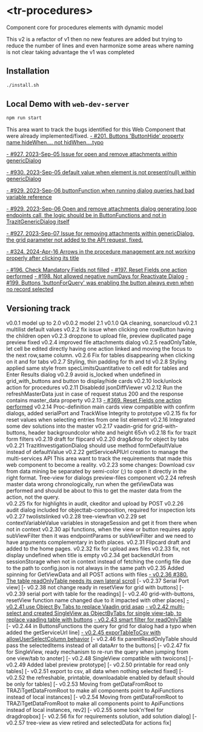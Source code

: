 # \<tr-procedures>
Component core for procedures elements with dynamic model

This v2 is a refactor of v1 then no new features are added but trying to reduce the number of lines and even harmonize some areas where naming is not clear taking advantage the v1 was completed

## Installation

```bash
./install.sh
```

## Local Demo with `web-dev-server`

```bash
npm run start
```
This area want to track the bugs identified for this Web Component that were already implemented/fixed.
[- #201. Buttons 'ButtonHide' property name hideWhen.... not hidWhen....typo](https://github.com/FranGomezVenegas/FE-Issues/issues/201)

[- #927. 2023-Sep-05 Issue for open and remove attachments within genericDialog](https://github.com/FranGomezVenegas/FETR/issues/927)

[- #930. 2023-Sep-05 default value when element is not present(null) within genericDialog](https://github.com/FranGomezVenegas/FETR/issues/930)

[- #929. 2023-Sep-06 buttonFunction when running dialog queries had bad variable reference](https://github.com/FranGomezVenegas/FETR/issues/929)

[- #929. 2023-Sep-06 Open and remove attachments dialog generating loop endpoints call, the logic should be in ButtonFunctions and not in TrazitGenericDialog itself](https://github.com/FranGomezVenegas/FETR/issues/929)

[- #927. 2023-Sep-07 Issue for removing attachments within genericDialog, the grid parameter not added to the API request, fixed.](https://github.com/FranGomezVenegas/FETR/issues/927)

[- #324. 2024-Apr-16 Arrows in the procedure management are not working properly after clicking its title](https://github.com/FranGomezVenegas/FrontE-Issues/issues/324)

[- #196. Check Mandatory Fields not filled](https://github.com/FranGomezVenegas/FE-Issues/issues/196)
[- #197. Reset Fields one action performed](https://github.com/FranGomezVenegas/FE-Issues/issues/197)
[- #198. Not allowed negative numDays for Reactivate Dialog](https://github.com/FranGomezVenegas/FE-Issues/issues/198)
[- #199. Buttons 'buttonForQuery' was enabling the button always even when no record selected](https://github.com/FranGomezVenegas/FE-Issues/issues/199)

## Versioning track

v0.0.1 model up to 2.0
v0.0.2 model 2.1
v0.1.0 QA cleaning, sonarcloud
v0.2.1 multilist default values
v0.2.2 fix issue when clicking one rowButton having the children open
v0.2.3 dropzone to upload file, preview duplicated page preview fixed
v0.2.4 improved file attachments dialog
v0.2.5 readOnlyTable, let cell be edited directly having one action linked and moving the focus to the next row,same column.
v0.2.6 Fix for tables disappearing when clicking on it and for tabs
v0.2.7 Styling, thin padding for th and td
v0.2.8 Styling applied same style from specLimitsQuantitative to cell edit for tables and Enter Results dialog
v0.2.9 avoid is_locked when undefined in grid_with_buttons and button to display/hide cards
v0.2.10 lock/unlock action for procedures
v0.2.11 Disabledd jsonDiffViewer
v0.2.12 Run the refreshMasterData just in case of request status 200 and the response contains master_data property
v0.2.13 [- #369. Reset Fields one action performed](https://github.com/FranGomezVenegas/FrontE-Issues/issues/369)
v0.2.14 Proc-definition main cards view compatible with confirm dialogs, added serialPort and TrackWise Integrity to prototype
v0.2.15 fix for reset values when selecting entries from one list element
v0.2.16 Integrated some dev solutions into the master
v0.2.17 vaadin-grid for grid-with-buttons, header backgroundcolor white and height 65vh
v0.2.18 fix for trazit form filters
v0.2.19 draft for flipcard
v0.2.20 drag&drop for object by tabs
v0.2.21 TrazitInvestigationDialog should use method formDefaultValue instead of defaultValue
v0.2.22 getServiceAPIUrl creation to manage the multi-services API
This area want to track the requirements that made this web component to become a reality.
v0.2.23 some changes:
    Download csv from data mining be separated by semi-color (;) to open it directly in the right format.
    Tree-view for dialogs
    preview-files component
v0.2.24 refresh master data wrong chronologically, run when the getViewData was performed and should be about to this to get the master data from the action, not the query.    
v0.2.25 fix for highlights in audit, ckeditor and upload by POST
v0.2.26 audit dialog included for objecttab-composition, required for inspection lots
v0.2.27 twolistslinked
v0.2.28 tree-viewfran
v0.2.29 set contextVariableValue variables in storageSession and get it from there when not in context
v0.2.30 api functions, when the view or button requires apply subViewFilter then it was endpointParams or subViewFilter and we need to have arguments complementary in both places.
v0.2.31 Flipcard draft and added to the home pages.
v0.2.32 fix for upload aws files
v0.2.33 fix, not display undefined when title is empty
v0.2.34 get backendUrl from sessionStorage when not in context instead of fetching the config file due to the path to config.json is not always in the same path
v0.2.35 Added spinning for GetViewData and all POST actions with files
[- v0.2.36 #380. The table readOnlyTable needs its own lateral scroll](https://github.com/FranGomezVenegas/FrontE-Issues/issues/380)
[- v0.2.37 Serial Port view]
[- v0.2.38 not change ready in resetView for grid with buttons]
[- v0.2.39 serial port with table for the readings]
[- v0.2.40 grid-with-buttons, resetView function name changed due to it impacted with other places]
[- v0.2.41 use Object By Tabs to replace Vaadin grid asap](https://github.com/FranGomezVenegas/FrontE-Issues/issues/380)
[- v0.2.42 multi-select and created SingleView as ObjectByTabs for single view-tab, to replace vaading table with buttons](https://github.com/FranGomezVenegas/FrontE-Issues/issues/365)
[- v0.2.43 smart filter for readOnlyTable](https://github.com/FranGomezVenegas/FrontE-Issues/issues/217)
[- v0.2.44 in ButtonsFunctions the query for grid for dialog had a typo when added the getServiceUrl line]
[- v0.2.45 exporTableToCsv with allowUserSelectColumn behavior](https://github.com/FranGomezVenegas/FrontE-Issues/issues/352)
[- v0.2.46 fix parentReadOnlyTable should pass the selectedItems instead of all dataArr to the buttons]
[- v0.2.47 fix for SingleView, ready mechanism to re-run the query when jumping from one view/tab to anoter]
[- v0.2.48 SingleView compatible with twoicons]
[- v0.2.49 Added label preview prototype]
[- v0.2.50 printable for read only tables]
[- v0.2.51 export to csv, all data when nothing selected fixed]
[- v0.2.52 the refreshable, printable, downloadable enabled by default should be only for tables]
[- v0.2.53 Moving from getDataFromRoot to TRAZiTgetDataFromRoot to make all components point to ApiFunctions instead of local instances]
[- v0.2.54 Moving from getDataFromRoot to TRAZiTgetDataFromRoot to make all components point to ApiFunctions instead of local instances, rev2]
[- v0.2.55 some look'n'feel for dragdropbox]
[- v0.2.56 fix for requirements solution, add solution dialog]
[- v0.2.57 tree-view as view retired and selectedData for actions fix]